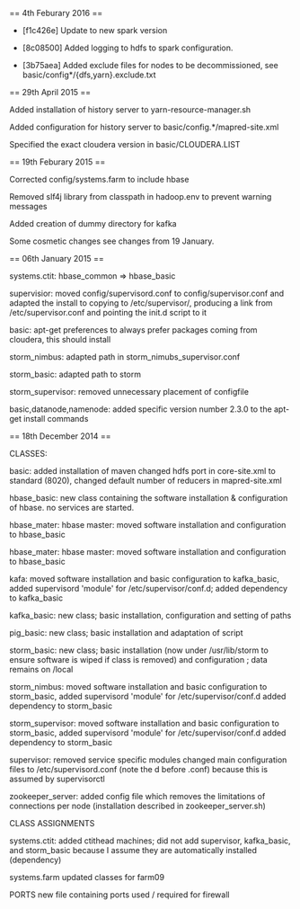 == 4th Feburary 2016 ==
* [f1c426e] Update to new spark version

* [8c08500] Added logging to hdfs to spark configuration.

* [3b75aea] Added exclude files for nodes to be decommissioned, see basic/config*/{dfs,yarn}.exclude.txt

== 29th April 2015 ==

Added installation of history server to yarn-resource-manager.sh

Added configuration for history server to basic/config.*/mapred-site.xml

Specified the exact cloudera version in basic/CLOUDERA.LIST

== 19th Feburary 2015 ==

Corrected config/systems.farm to include hbase

Removed slf4j library from classpath in hadoop.env to prevent warning messages

Added creation of dummy directory for kafka

Some cosmetic changes see changes from 19 January.

== 06th January 2015 ==

systems.ctit: hbase_common => hbase_basic

supervisior: moved config/supervisord.conf to config/supervisor.conf and adapted the install
             to copying to /etc/supervisor/, producing a link from /etc/supervisor.conf and
						 pointing the init.d script to it

basic: apt-get preferences to always prefer packages coming from cloudera, this should install 

storm_nimbus: adapted path in storm_nimubs_supervisor.conf

storm_basic: adapted path to storm

storm_supervisor: removed unnecessary placement of configfile

basic,datanode,namenode: added specific version number 2.3.0 to the apt-get install commands

== 18th December 2014 ==

CLASSES: 

basic:
	added installation of maven
	changed hdfs port in core-site.xml to standard (8020), 
	changed default number of reducers in mapred-site.xml

hbase_basic:
	new class containing the software installation & configuration of hbase. no services are started.
	
hbase_mater:
	hbase master: moved software installation and configuration to hbase_basic
	
hbase_mater:
	hbase master: moved software installation and configuration to hbase_basic

kafa:
	moved software installation and basic configuration to kafka_basic, added supervisord 'module' for /etc/supervisor/conf.d;
	added dependency to kafka_basic

kafka_basic:
	new class; basic installation, configuration and setting of paths

pig_basic:
	new class; basic installation and adaptation of script
	
storm_basic:
	new class; basic installation (now under /usr/lib/storm to ensure software is wiped if class is removed) and configuration ; data remains on  /local

storm_nimbus:
	moved software installation and basic configuration to storm_basic, added supervisord 'module' for /etc/supervisor/conf.d
	added dependency to storm_basic

storm_supervisor:
	moved software installation and basic configuration to storm_basic, added supervisord 'module' for /etc/supervisor/conf.d
	added dependency to storm_basic
	
supervisor:
	removed service specific modules 
	changed main configuration files to /etc/supervisord.conf (note the d before .conf) because this is assumed by supervisorctl

zookeeper_server:
	added config file which removes the limitations of connections per node (installation described in zookeeper_server.sh)

CLASS ASSIGNMENTS

systems.ctit: 
	added ctithead machines; did not add supervisor, kafka_basic, and storm_basic because I assume they are automatically installed (dependency)
	
systems.farm
	updated classes for farm09
	
PORTS
	new file containing ports used / required for firewall
	


